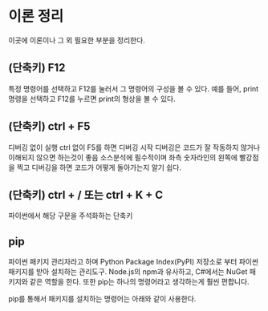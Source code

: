 # 이론 정리
이곳에 이론이나 그 외 필요한 부분을 정리한다.

## (단축키) F12
특정 명령어를 선택하고 F12를 눌러서 그 명령어의 구성을 볼 수 있다.
예를 들어, print 명령을 선택하고 F12를 누르면 print의 형상을 볼 수 있다.

## (단축키) ctrl + F5
디버깅 없이 실행
ctrl 없이 F5를 하면 디버깅 시작
디버깅은 코드가 잘 작동하지 않거나 이해되지 않으면 하는것이 좋음
소스분석에 필수적이며 좌측 숫자라인의 왼쪽에 빨강점을 찍고 디버깅을 하면
코드가 어떻게 돌아가는지 알기 쉽다.

## (단축키) ctrl + /    또는 ctrl + K + C
파이썬에서 해당 구문을 주석화하는 단축키

## pip
파이썬 패키지 관리자라고 하며 Python Package Index(PyPI) 저장소로 부터 파이썬 패키지를 받아 설치하는 관리도구.
Node.js의  npm과 유사하고, C#에서는 NuGet 패키지와 같은 역할을 한다.
또한 pip는 하나의 명령어라고 생각하는게 훨씬 편합니다.

pip를 통해서 패키지를 설치하는 명령어는 아래와 같이 사용한다.


